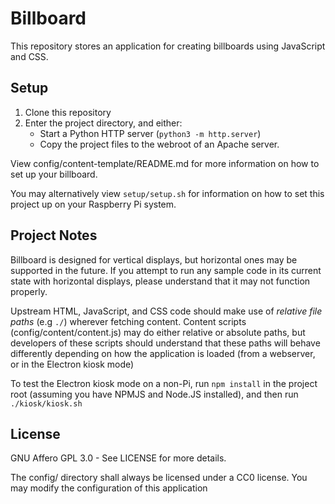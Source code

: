# Billboard

This repository stores an application for creating billboards using JavaScript and CSS.

## Setup

1. Clone this repository
2. Enter the project directory, and either:
    - Start a Python HTTP server (`python3 -m http.server`)
    - Copy the project files to the webroot of an Apache server.

View config/content-template/README.md for more information on how to set up your billboard.

You may alternatively view `setup/setup.sh` for information on how to set this project up on your Raspberry Pi system.

## Project Notes

Billboard is designed for vertical displays, but horizontal ones may be supported in the future. If you attempt to run any sample code in its current state with horizontal displays, please understand that it may not function properly.

Upstream HTML, JavaScript, and CSS code should make use of *relative file paths* (e.g `./`) wherever fetching content. Content scripts (config/content/content.js) may do either relative or absolute paths, but developers of these scripts should understand that these paths will behave differently depending on how the application is loaded (from a webserver, or in the Electron kiosk mode)

To test the Electron kiosk mode on a non-Pi, run `npm install` in the project root (assuming you have NPMJS and Node.JS installed), and then run `./kiosk/kiosk.sh`

## License

GNU Affero GPL 3.0 - See LICENSE for more details.

The config/ directory shall always be licensed under a CC0 license. You may modify the configuration of this application